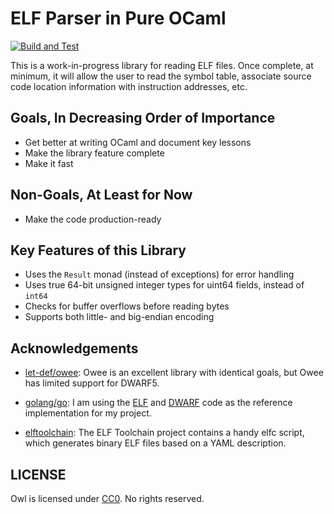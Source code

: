 # ELF Parser in Pure OCaml #

[![Build and
Test](https://github.com/ashay/owl/actions/workflows/build-and-test.yml/badge.svg)](https://github.com/ashay/owl/actions/workflows/build-and-test.yml)

This is a work-in-progress library for reading ELF files.  Once complete, at
minimum, it will allow the user to read the symbol table, associate source code
location information with instruction addresses, etc.


## Goals, In Decreasing Order of Importance ##

 - Get better at writing OCaml and document key lessons
 - Make the library feature complete
 - Make it fast


## Non-Goals, At Least for Now ##

 - Make the code production-ready


## Key Features of this Library ##

 - Uses the `Result` monad (instead of exceptions) for error handling
 - Uses true 64-bit unsigned integer types for uint64 fields, instead of `int64`
 - Checks for buffer overflows before reading bytes
 - Supports both little- and big-endian encoding


## Acknowledgements ##

 - [let-def/owee](https://github.com/let-def/owee): Owee is an excellent
   library with identical goals, but Owee has limited support for DWARF5.

 - [golang/go](https://github.com/golang/go): I am using the
   [ELF](https://github.com/golang/go/tree/master/src/debug/elf) and
   [DWARF](https://github.com/golang/go/tree/master/src/debug/dwarf) code as
   the reference implementation for my project.

 - [elftoolchain](https://elftoolchain.sourceforge.net): The ELF Toolchain
   project contains a handy elfc script, which generates binary ELF files based
   on a YAML description.


## LICENSE ##

Owl is licensed under
[CC0](https://creativecommons.org/share-your-work/public-domain/cc0).  No rights
reserved.
